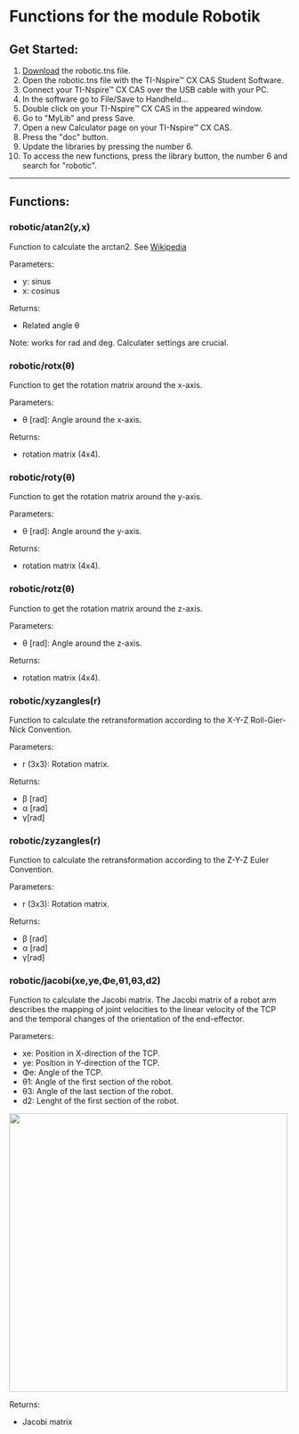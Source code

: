 # Functions for the module Robotik
## Get Started:
1. [Download](https://github.com/samy4sam/ti-nspire/raw/master/Robotic/robotic.tns) the robotic.tns file.
2. Open the robotic.tns file with the TI-Nspire™ CX CAS Student Software.
3. Connect your TI-Nspire™ CX CAS over the USB cable with your PC.
4. In the software go to File/Save to Handheld...
5. Double click on your TI-Nspire™ CX CAS in the appeared window. 
6. Go to "MyLib" and press Save.
7. Open a new Calculator page on your TI-Nspire™ CX CAS.
8. Press the "doc" button.
9. Update the libraries by pressing the number 6.
10. To access the new functions, press the library button, the number 6 and search for "robotic".
***
## Functions:
### robotic/atan2(y,x)
Function to calculate the arctan2. See [Wikipedia](https://de.wikipedia.org/wiki/Arctan2)  

Parameters:  
* y: sinus  
* x: cosinus  

Returns: 
* Related angle θ  

Note: works for rad and deg. Calculater settings are crucial.  

### robotic/rotx(θ)
Function to get the rotation matrix around the x-axis.  

Parameters:  
*  θ [rad]: Angle around the x-axis.  

Returns: 
* rotation matrix (4x4).

### robotic/roty(θ)
Function to get the rotation matrix around the y-axis.  

Parameters:  
*  θ [rad]: Angle around the y-axis.  

Returns: 
* rotation matrix (4x4).

### robotic/rotz(θ)
Function to get the rotation matrix around the z-axis.  

Parameters:  
*  θ [rad]: Angle around the z-axis. 

Returns: 
* rotation matrix (4x4).

### robotic/xyzangles(r)
Function to calculate the retransformation according to the X-Y-Z Roll-Gier-Nick Convention.

Parameters:
* r (3x3): Rotation matrix. 

Returns: 
* β [rad]
* α [rad]
* γ[rad]

### robotic/zyzangles(r)
Function to calculate the retransformation according to the Z-Y-Z Euler Convention.

Parameters:  
* r (3x3): Rotation matrix. 

Returns:   
* β [rad] 
* α [rad] 
* γ[rad]

### robotic/jacobi(xe,ye,Φe,θ1,θ3,d2)
Function to calculate the Jacobi matrix. The Jacobi matrix of a robot arm describes the mapping of joint velocities to the linear velocity of the TCP and the temporal changes of the orientation of the end-effector.  

Parameters:
* xe: Position in X-direction of the TCP.
* ye: Position in Y-direction of the TCP.
* Φe: Angle of the TCP.
* θ1: Angle of the first section of the robot.
* θ3: Angle of the last section of the robot.
* d2: Lenght of the first section of the robot.
<image src="https://github.com/samy4sam/ti-nspire/blob/master/Robotic/Photos/jacobiMatrix.PNG?raw=true" height=500 />

Returns:
* Jacobi matrix


